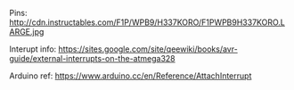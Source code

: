 Pins: http://cdn.instructables.com/F1P/WPB9/H337KORO/F1PWPB9H337KORO.LARGE.jpg

Interupt info: https://sites.google.com/site/qeewiki/books/avr-guide/external-interrupts-on-the-atmega328

Arduino ref: https://www.arduino.cc/en/Reference/AttachInterrupt
